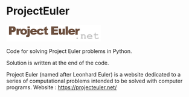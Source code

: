 # ProjectEuler
![logo_default](./banner.png)

Code for solving Project Euler problems in Python.

Solution is written at the end of the code.


Project Euler (named after Leonhard Euler) is a website dedicated to a series of computational problems intended to be solved with computer programs.
Website : https://projecteuler.net/
